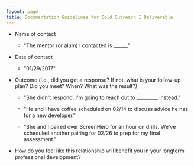 ```yaml
---
layout: page
title: Documentation Guidelines for Cold Outreach I Deliverable
---
```


* Name of contact
  * "The mentor (or alum) I contacted is ______"

* Date of contact
  * "01/29/2017"

* Outcome (i.e., did you get a response? If not, what is your follow-up plan? Did you meet? When? What was the result?)

  *  "She didn't respond. I'm going to reach out to _________ instead."

  *  "He and I have coffee scheduled on 02/14 to discuss advice he has for a new developer."

  *  "She and I paired over ScreenHero for an hour on drills. We've scheduled another pairing for 02/26 to prep for my final assessment."

* How do you feel like this relationship will benefit you in your longterm professional development?
